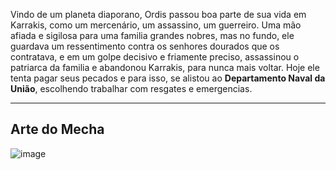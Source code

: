 Vindo de um planeta diaporano, Ordis passou boa parte de sua vida em Karrakis, como um mercenário, um assassino, um guerreiro. Uma mão afiada e sigilosa para uma familia grandes nobres, mas no fundo, ele guardava um ressentimento contra os senhores dourados que os contratava, e em um golpe decisivo e friamente preciso,  assassinou o patriarca da familia e abandonou Karrakis, para nunca mais voltar. Hoje ele tenta pagar seus pecados e para isso, se alistou ao **Departamento Naval da União**, escolhendo trabalhar com resgates e emergencias. 

---
## Arte do Mecha 
![image](/mechs/Umbra.png)
